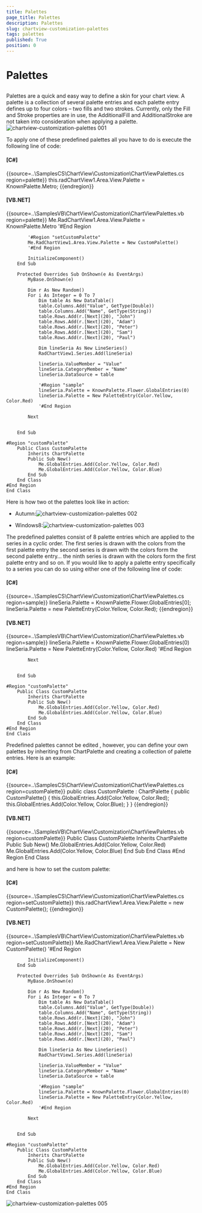 ```yaml
---
title: Palettes
page_title: Palettes
description: Palettes
slug: chartview-customization-palettes
tags: palettes
published: True
position: 0
---
```


# Palettes



## 

Palettes are a quick and easy way to define a skin for your chart view. A palette is a collection of
        	several palette entries and each palette entry defines up to four colors – two fills and two strokes.
        	Currently, only the Fill and Stroke properties are in use, the AdditionalFill and AdditionalStroke 
        	are not taken into consideration when applying a palette.
        ![chartview-customization-palettes 001](images/chartview-customization-palettes001.png)

To apply one of these predefined palettes all you have to do is execute the following line of code:

#### __[C#]__

{{source=..\SamplesCS\ChartView\Customization\ChartViewPalettes.cs region=palette}}
	                this.radChartView1.Area.View.Palette = KnownPalette.Metro;
	{{endregion}}



#### __[VB.NET]__

{{source=..\SamplesVB\ChartView\Customization\ChartViewPalettes.vb region=palette}}
	        Me.RadChartView1.Area.View.Palette = KnownPalette.Metro
	        '#End Region
	
	        '#Region "setCustomPalette"
	        Me.RadChartView1.Area.View.Palette = New CustomPalette()
	        '#End Region
	
	        InitializeComponent()
	    End Sub
	
	    Protected Overrides Sub OnShown(e As EventArgs)
	        MyBase.OnShown(e)
	
	        Dim r As New Random()
	        For i As Integer = 0 To 7
	            Dim table As New DataTable()
	            table.Columns.Add("Value", GetType(Double))
	            table.Columns.Add("Name", GetType(String))
	            table.Rows.Add(r.[Next](20), "John")
	            table.Rows.Add(r.[Next](20), "Adam")
	            table.Rows.Add(r.[Next](20), "Peter")
	            table.Rows.Add(r.[Next](20), "Sam")
	            table.Rows.Add(r.[Next](20), "Paul")
	
	            Dim lineSeria As New LineSeries()
	            RadChartView1.Series.Add(lineSeria)
	
	            lineSeria.ValueMember = "Value"
	            lineSeria.CategoryMember = "Name"
	            lineSeria.DataSource = table
	
	            '#Region "sample"
	            lineSeria.Palette = KnownPalette.Flower.GlobalEntries(0)
	            lineSeria.Palette = New PaletteEntry(Color.Yellow, Color.Red)
	            '#End Region
	
	        Next
	
	
	    End Sub
	
	#Region "customPalette"
	    Public Class CustomPalette
	        Inherits ChartPalette
	        Public Sub New()
	            Me.GlobalEntries.Add(Color.Yellow, Color.Red)
	            Me.GlobalEntries.Add(Color.Yellow, Color.Blue)
	        End Sub
	    End Class
	#End Region
	End Class



Here is how two ot the palettes look like in action:

* Autumn:![chartview-customization-palettes 002](images/chartview-customization-palettes002.png)

* Windows8:![chartview-customization-palettes 003](images/chartview-customization-palettes003.png)

The predefined palettes consist of 8 palette entries which are applied to the series in a cyclic order.
        	The first series is drawn with the colors from the first palette entry the second series is drawn with the
        	colors form the second palette entry… the ninth series is drawn with the colors form the first palette entry 
        	and so on. If you would like to apply a palette entry specifically to a series you can do so using either one 
        	of the following line of code:
        

#### __[C#]__

{{source=..\SamplesCS\ChartView\Customization\ChartViewPalettes.cs region=sample}}
	                lineSeria.Palette = KnownPalette.Flower.GlobalEntries[0];
	                lineSeria.Palette = new PaletteEntry(Color.Yellow, Color.Red);
	{{endregion}}



#### __[VB.NET]__

{{source=..\SamplesVB\ChartView\Customization\ChartViewPalettes.vb region=sample}}
	            lineSeria.Palette = KnownPalette.Flower.GlobalEntries(0)
	            lineSeria.Palette = New PaletteEntry(Color.Yellow, Color.Red)
	            '#End Region
	
	        Next
	
	
	    End Sub
	
	#Region "customPalette"
	    Public Class CustomPalette
	        Inherits ChartPalette
	        Public Sub New()
	            Me.GlobalEntries.Add(Color.Yellow, Color.Red)
	            Me.GlobalEntries.Add(Color.Yellow, Color.Blue)
	        End Sub
	    End Class
	#End Region
	End Class



Predefined palettes cannot be edited , however, you can define your own palettes by inheriting 
      	from ChartPalette and creating a collection of palette entries. Here is an example:
      

#### __[C#]__

{{source=..\SamplesCS\ChartView\Customization\ChartViewPalettes.cs region=customPalette}}
	    public class CustomPalette : ChartPalette
	    {
	        public CustomPalette()
	        {
	            this.GlobalEntries.Add(Color.Yellow, Color.Red);
	            this.GlobalEntries.Add(Color.Yellow, Color.Blue);
	        }
	    }
	{{endregion}}



#### __[VB.NET]__

{{source=..\SamplesVB\ChartView\Customization\ChartViewPalettes.vb region=customPalette}}
	    Public Class CustomPalette
	        Inherits ChartPalette
	        Public Sub New()
	            Me.GlobalEntries.Add(Color.Yellow, Color.Red)
	            Me.GlobalEntries.Add(Color.Yellow, Color.Blue)
	        End Sub
	    End Class
	#End Region
	End Class



and here is how to set the custom palette:

#### __[C#]__

{{source=..\SamplesCS\ChartView\Customization\ChartViewPalettes.cs region=setCustomPalette}}
	           this.radChartView1.Area.View.Palette = new CustomPalette();
	{{endregion}}



#### __[VB.NET]__

{{source=..\SamplesVB\ChartView\Customization\ChartViewPalettes.vb region=setCustomPalette}}
	        Me.RadChartView1.Area.View.Palette = New CustomPalette()
	        '#End Region
	
	        InitializeComponent()
	    End Sub
	
	    Protected Overrides Sub OnShown(e As EventArgs)
	        MyBase.OnShown(e)
	
	        Dim r As New Random()
	        For i As Integer = 0 To 7
	            Dim table As New DataTable()
	            table.Columns.Add("Value", GetType(Double))
	            table.Columns.Add("Name", GetType(String))
	            table.Rows.Add(r.[Next](20), "John")
	            table.Rows.Add(r.[Next](20), "Adam")
	            table.Rows.Add(r.[Next](20), "Peter")
	            table.Rows.Add(r.[Next](20), "Sam")
	            table.Rows.Add(r.[Next](20), "Paul")
	
	            Dim lineSeria As New LineSeries()
	            RadChartView1.Series.Add(lineSeria)
	
	            lineSeria.ValueMember = "Value"
	            lineSeria.CategoryMember = "Name"
	            lineSeria.DataSource = table
	
	            '#Region "sample"
	            lineSeria.Palette = KnownPalette.Flower.GlobalEntries(0)
	            lineSeria.Palette = New PaletteEntry(Color.Yellow, Color.Red)
	            '#End Region
	
	        Next
	
	
	    End Sub
	
	#Region "customPalette"
	    Public Class CustomPalette
	        Inherits ChartPalette
	        Public Sub New()
	            Me.GlobalEntries.Add(Color.Yellow, Color.Red)
	            Me.GlobalEntries.Add(Color.Yellow, Color.Blue)
	        End Sub
	    End Class
	#End Region
	End Class

![chartview-customization-palettes 005](images/chartview-customization-palettes005.png)
